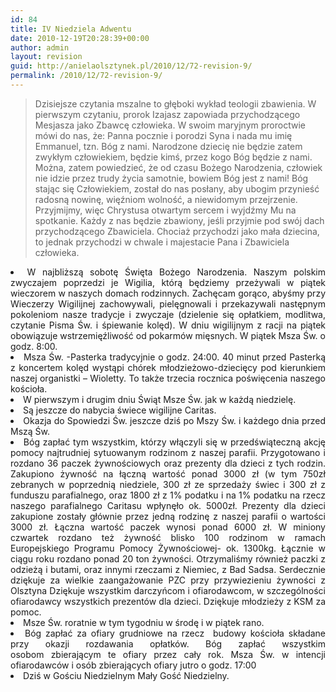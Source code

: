 ```yaml
---
id: 84
title: IV Niedziela Adwentu
date: 2010-12-19T20:28:39+00:00
author: admin
layout: revision
guid: http://anielaolsztynek.pl/2010/12/72-revision-9/
permalink: /2010/12/72-revision-9/
---
```

> Dzisiejsze czytania mszalne to głęboki wykład teologii zbawienia. W pierwszym czytaniu, prorok Izajasz zapowiada przychodzącego Mesjasza jako Zbawcę człowieka. W swoim maryjnym proroctwie mówi do nas, że: Panna pocznie i porodzi Syna i nada mu imię Emmanuel, tzn. Bóg z nami. Narodzone dziecię nie będzie zatem zwykłym człowiekiem, będzie kimś, przez kogo Bóg będzie z nami. Można, zatem powiedzieć, że od czasu Bożego Narodzenia, człowiek nie idzie przez trudy życia samotnie, bowiem Bóg jest z nami! Bóg stając się Człowiekiem, został do nas posłany, aby ubogim przynieść radosną nowinę, więźniom wolność, a niewidomym przejrzenie. Przyjmijmy, więc Chrystusa otwartym sercem i wyjdźmy Mu na spotkanie. Każdy z nas będzie zbawiony, jeśli przyjmie pod swój dach przychodzącego Zbawiciela. Chociaż przychodzi jako mała dziecina, to jednak przychodzi w chwale i majestacie Pana i Zbawiciela człowieka. 

<li style="text-align: justify;">
  W najbliższą sobotę Święta Bożego Narodzenia. Naszym polskim zwyczajem poprzedzi je Wigilia, którą będziemy przeżywali w piątek wieczorem w naszych domach rodzinnych. Zachęcam gorąco, abyśmy przy Wieczerzy Wigilijnej zachowywali, pielęgnowali i przekazywali następnym pokoleniom nasze tradycje i zwyczaje (dzielenie się opłatkiem, modlitwa, czytanie Pisma Św. i śpiewanie kolęd). W dniu wigilijnym z racji na piątek obowiązuje wstrzemięźliwość od pokarmów mięsnych. W piątek Msza Św. o godz. 8:00.
</li>
<li style="text-align: justify;">
  Msza Św. -Pasterka tradycyjnie o godz. 24:00. 40 minut przed Pasterką z koncertem kolęd wystąpi chórek młodzieżowo-dziecięcy pod kierunkiem naszej organistki &#8211; Wioletty. To także trzecia rocznica poświęcenia naszego kościoła.
</li>
<li style="text-align: justify;">
  W pierwszym i drugim dniu Świąt Msze Św. jak w każdą niedzielę.
</li>
<li style="text-align: justify;">
  Są jeszcze do nabycia świece wigilijne Caritas.
</li>
<li style="text-align: justify;">
  Okazja do Spowiedzi Św. jeszcze dziś po Mszy Św. i każdego dnia przed Mszą Św.
</li>
<li style="text-align: justify;">
  Bóg zapłać tym wszystkim, którzy włączyli się w przedświąteczną akcję pomocy najtrudniej sytuowanym rodzinom z naszej parafii. Przygotowano i rozdano 36 paczek żywnościowych oraz prezenty dla dzieci z tych rodzin. Zakupiono żywność na łączną wartość ponad 3000 zł (w tym 750zł zebranych w poprzednią niedziele, 300 zł ze sprzedaży świec i 300 zł z funduszu parafialnego, oraz 1800 zł z 1% podatku i na 1% podatku na rzecz naszego parafialnego Caritasu wpłynęło ok. 5000zł. Prezenty dla dzieci zakupione zostały głównie przez jedną rodzinę z naszej parafii o wartości 3000 zł. Łączna wartość paczek wynosi ponad 6000 zł. W miniony czwartek rozdano też żywność blisko 100 rodzinom w ramach Europejskiego Programu Pomocy Żywnościowej- ok. 1300kg. Łącznie w ciągu roku rozdano ponad 20 ton żywności. Otrzymaliśmy również paczki z odzieżą i butami, oraz innymi rzeczami z Niemiec, z Bad Sadsa. Serdecznie dziękuje za wielkie zaangażowanie PZC przy przywiezieniu żywności z Olsztyna Dziękuje wszystkim darczyńcom i ofiarodawcom, w szczególności ofiarodawcy wszystkich prezentów dla dzieci. Dziękuje młodzieży z KSM za pomoc.
</li>
<li style="text-align: justify;">
  Msze Św. roratnie w tym tygodniu w środę i w piątek rano.
</li>
<li style="text-align: justify;">
  Bóg zapłać za ofiary grudniowe na rzecz  budowy kościoła składane przy okazji rozdawania opłatków. Bóg zapłać wszystkim osobom zbierającym te ofiary przez cały rok. Msza Św. w intencji ofiarodawców i osób zbierających ofiary jutro o godz. 17:00
</li>
<li style="text-align: justify;">
  Dziś w Gościu Niedzielnym Mały Gość Niedzielny.
</li>